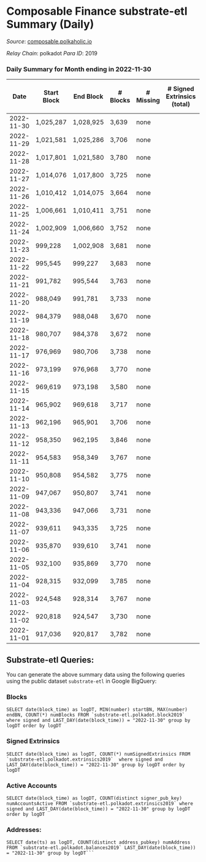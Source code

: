 # Composable Finance substrate-etl Summary (Daily)

_Source_: [composable.polkaholic.io](https://composable.polkaholic.io)

*Relay Chain*: polkadot
*Para ID*: 2019



### Daily Summary for Month ending in 2022-11-30


| Date | Start Block | End Block | # Blocks | # Missing | # Signed Extrinsics (total) | # Active Accounts | # Addresses with Balances | # Events | # Transfers | # XCM Transfers In | # XCM Transfers Out |
| ---- | ----------- | --------- | -------- | --------- | --------------------------- | ----------------- | ------------------------- | -------- | ----------- | ------------------ | ------------------- |
| 2022-11-30 | 1,025,287 | 1,028,925 | 3,639 | none |  |  | 7 | 7,280 |   |   |   |
| 2022-11-29 | 1,021,581 | 1,025,286 | 3,706 | none |  |  | 7 | 7,414 |   |   |   |
| 2022-11-28 | 1,017,801 | 1,021,580 | 3,780 | none |  |  | 7 | 7,562 |   |   |   |
| 2022-11-27 | 1,014,076 | 1,017,800 | 3,725 | none |  |  | 7 | 7,452 |   |   |   |
| 2022-11-26 | 1,010,412 | 1,014,075 | 3,664 | none |  |  | 7 | 7,330 |   |   |   |
| 2022-11-25 | 1,006,661 | 1,010,411 | 3,751 | none |  |  | 7 | 7,507 |   |   |   |
| 2022-11-24 | 1,002,909 | 1,006,660 | 3,752 | none |  |  | 7 | 7,506 |   |   |   |
| 2022-11-23 | 999,228 | 1,002,908 | 3,681 | none |  |  |  | 7,364 |   |   |   |
| 2022-11-22 | 995,545 | 999,227 | 3,683 | none |  |  |  | 7,368 |   |   |   |
| 2022-11-21 | 991,782 | 995,544 | 3,763 | none |  |  |  | 7,529 |   |   |   |
| 2022-11-20 | 988,049 | 991,781 | 3,733 | none |  |  |  | 7,468 |   |   |   |
| 2022-11-19 | 984,379 | 988,048 | 3,670 | none |  |  |  | 7,342 |   |   |   |
| 2022-11-18 | 980,707 | 984,378 | 3,672 | none |  |  |  | 7,346 |   |   |   |
| 2022-11-17 | 976,969 | 980,706 | 3,738 | none |  |  |  | 7,478 |   |   |   |
| 2022-11-16 | 973,199 | 976,968 | 3,770 | none |  |  | 7 | 7,542 |   |   |   |
| 2022-11-15 | 969,619 | 973,198 | 3,580 | none |  |  |  | 7,162 |   |   |   |
| 2022-11-14 | 965,902 | 969,618 | 3,717 | none |  |  |  | 7,436 |   |   |   |
| 2022-11-13 | 962,196 | 965,901 | 3,706 | none |  |  | 7 | 7,414 |   |   |   |
| 2022-11-12 | 958,350 | 962,195 | 3,846 | none |  |  |  | 7,694 |   |   |   |
| 2022-11-11 | 954,583 | 958,349 | 3,767 | none |  |  | 7 | 7,539 |   |   |   |
| 2022-11-10 | 950,808 | 954,582 | 3,775 | none |  |  | 7 | 7,552 |   |   |   |
| 2022-11-09 | 947,067 | 950,807 | 3,741 | none |  |  | 7 | 7,484 |   |   |   |
| 2022-11-08 | 943,336 | 947,066 | 3,731 | none |  |  |  | 7,464 |   |   |   |
| 2022-11-07 | 939,611 | 943,335 | 3,725 | none |  |  |  | 7,452 |   |   |   |
| 2022-11-06 | 935,870 | 939,610 | 3,741 | none |  |  |  | 7,485 |   |   |   |
| 2022-11-05 | 932,100 | 935,869 | 3,770 | none |  |  | 7 | 7,542 |   |   |   |
| 2022-11-04 | 928,315 | 932,099 | 3,785 | none |  |  | 7 | 7,572 |   |   |   |
| 2022-11-03 | 924,548 | 928,314 | 3,767 | none |  |  |  | 7,536 |   |   |   |
| 2022-11-02 | 920,818 | 924,547 | 3,730 | none |  |  | 7 | 7,462 |   |   |   |
| 2022-11-01 | 917,036 | 920,817 | 3,782 | none |  |  | 7 | 7,566 |   |   |   |

## Substrate-etl Queries:
You can generate the above summary data using the following queries using the public dataset `substrate-etl` in Google BigQuery:


### Blocks
```
SELECT date(block_time) as logDT, MIN(number) startBN, MAX(number) endBN, COUNT(*) numBlocks FROM `substrate-etl.polkadot.block2019`  where signed and LAST_DAY(date(block_time)) = "2022-11-30" group by logDT order by logDT
```


### Signed Extrinsics
```
SELECT date(block_time) as logDT, COUNT(*) numSignedExtrinsics FROM `substrate-etl.polkadot.extrinsics2019`  where signed and LAST_DAY(date(block_time)) = "2022-11-30" group by logDT order by logDT
```


### Active Accounts
```
SELECT date(block_time) as logDT, COUNT(distinct signer_pub_key) numAccountsActive FROM `substrate-etl.polkadot.extrinsics2019` where signed and LAST_DAY(date(block_time)) = "2022-11-30" group by logDT order by logDT
```


### Addresses:
```
SELECT date(ts) as logDT, COUNT(distinct address_pubkey) numAddress FROM `substrate-etl.polkadot.balances2019` LAST_DAY(date(block_time)) = "2022-11-30" group by logDT```

